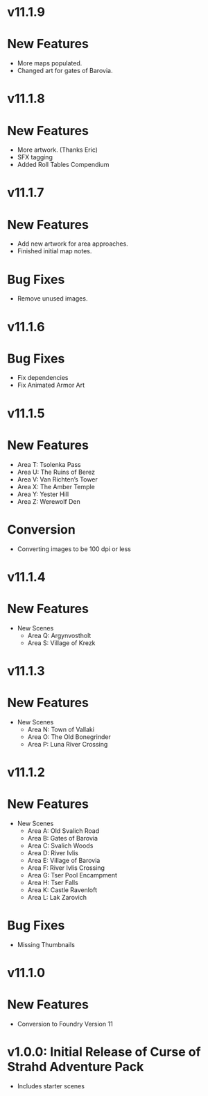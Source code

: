 # v11.1.9
# New Features
- More maps populated.
- Changed art for gates of Barovia.
# v11.1.8
# New Features
- More artwork.  (Thanks Eric)
- SFX tagging
- Added Roll Tables Compendium
# v11.1.7
# New Features
- Add new artwork for area approaches.
- Finished initial map notes.
# Bug Fixes
- Remove unused images.
# v11.1.6
# Bug Fixes
- Fix dependencies
- Fix Animated Armor Art
# v11.1.5
# New Features
- Area T: Tsolenka Pass
- Area U: The Ruins of Berez
- Area V: Van Richten’s Tower
- Area X: The Amber Temple
- Area Y: Yester Hill
- Area Z: Werewolf Den
# Conversion
- Converting images to be 100 dpi or less
# v11.1.4
# New Features
- New Scenes
  - Area Q: Argynvostholt
  - Area S: Village of Krezk
# v11.1.3
# New Features
- New Scenes
  - Area N: Town of Vallaki
  - Area O: The Old Bonegrinder
  - Area P: Luna River Crossing
# v11.1.2
# New Features
- New Scenes
  - Area A: Old Svalich Road
  - Area B: Gates of Barovia
  - Area C: Svalich Woods
  - Area D: River Ivlis
  - Area E: Village of Barovia
  - Area F: River Ivlis Crossing
  - Area G: Tser Pool Encampment
  - Area H: Tser Falls
  - Area K: Castle Ravenloft
  - Area L: Lak Zarovich
# Bug Fixes
- Missing Thumbnails
# v11.1.0
# New Features
- Conversion to Foundry Version 11
# v1.0.0: Initial Release of Curse of Strahd Adventure Pack
- Includes starter scenes

